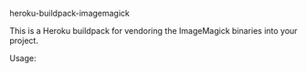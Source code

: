 heroku-buildpack-imagemagick

This is a Heroku buildpack for vendoring the ImageMagick binaries into your project.

Usage:


